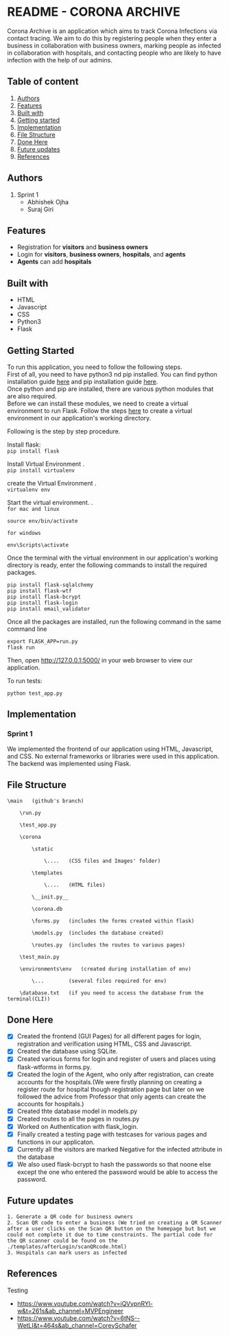 # README - CORONA ARCHIVE
Corona Archive is an application which aims to track Corona Infections via contact tracing. We aim to do this by registering people when they enter a business in collaboration with business owners, marking people as infected in collaboration with hospitals, and contacting people who are likely to have infection with the help of our admins. 


## Table of content
1. [Authors](#a)
2. [Features](#f)
3. [Built with](#bw)
4. [Getting started](#gs)
5. [Implementation](#i)
6. [File Structure](#fs)
7. [Done Here](#dh)
8. [Future updates](#fu)
9. [References](#r)

## <a name="a">Authors</a>
1. Sprint 1
    * Abhishek Ojha
    * Suraj Giri

## <a name="f">Features</a>
- Registration for **visitors** and **business owners**
- Login for **visitors**, **business owners**, **hospitals**, and **agents**
- **Agents** can add **hospitals**


## <a name="bw">Built with</a>
* HTML
* Javascript
* CSS
* Python3
* Flask

## <a name="gs">Getting Started</a>
To run this application, you need to follow the following steps.\
First of all, you need to have python3 nd pip installed. You can find python installation guide [here](https://www.python.org/downloads/) and pip installation guide [here](https://pip.pypa.io/en/stable/installation/). \
Once python and pip are installed, there are various python modules that are also required. \
Before we can install these modules, we need to create a virtual environment to run Flask. Follow the steps [here](https://flask.palletsprojects.com/en/2.0.x/installation/) to create a virtual environment in our application's working directory. <br>

Following is the step by step procedure. <br>

Install flask: <br>
    ```pip install flask```

Install Virtual Environment .\
    ```pip install virtualenv```

create the Virtual Environment .\
    ```virtualenv env```

Start the virtual environment. .\
```for mac and linux```
    
    source env/bin/activate

```for windows ```

    env\Scripts\activate 

Once the terminal with the virtual environment in our application's working directory is ready, enter the following commands to install the required packages.

    pip install flask-sqlalchemy
    pip install flask-wtf
    pip install flask-bcrypt
    pip install flask-login
    pip install email_validator



Once all the packages are installed, run the following command in the same command line

    export FLASK_APP=run.py
    flask run

Then, open http://127.0.0.1:5000/ in your web browser to view our application.

To run tests:

    python test_app.py

## <a name="i">Implementation</a>
### Sprint 1
We implemented the frontend of our application using HTML, Javascript, and CSS. No external frameworks or libraries were used in this application. The backend was implemented using Flask.

## <a name="fs">File Structure</a>
	\main 	(github's branch)
	
		\run.py

        \test_app.py
		
		\corona
		
			\static
			
				\....	(CSS files and Images' folder)
			
			\templates
			
				\....	(HTML files)	
			
			\__init.py__	
			
			\corona.db
			
			\forms.py	(includes the forms created within flask)
			
			\models.py	(includes the database created)
			
			\routes.py	(includes the routes to various pages)
		
		\test_main.py
		
		\environments\env	(created during installation of env)
		
			\...		(several files required for env)    
		
		\database.txt   (if you need to access the database from the terminal(CLI))
			
## <a name="dh">Done Here</a>
- [x] Created the frontend (GUI Pages) for all different pages for login, registration and verification using HTML, CSS and Javascript.
- [x] Created the database using SQLite.
- [x] Created various forms for login and register of users and places using flask-wtforms in forms.py.
- [x] Created the login of the Agent, who only after registration, can create accounts for the hospitals.(We were firstly planning on creating a  register route for hospital though registration page but later on we followed the advice from Professor that only agents can create the accounts for hospitals.)
- [x] Created thte database model in models.py
- [x] Created routes to all the pages in routes.py
- [x] Worked on Authentication with flask_login.
- [x] Finally created a testing page with testcases for various pages and functions in our applicaton.
- [x] Currently all the visitors are marked Negative for the infected attribute in the database
- [x] We also used flask-bcrypt to hash the passwords so that noone else except the one who entered the password would be able to access the password.

## <a name="fu">Future updates</a>
    1. Generate a QR code for business owners
    2. Scan QR code to enter a business (We tried on creating a QR Scanner after a user clicks on the Scan QR button on the homepage but but we could not complete it due to time constraints. The partial code for the QR scanner could be found on the ./templates/afterLogin/scanQRcode.html)
    3. Hospitals can mark users as infected

## <a name="r">References</a>
Testing
- https://www.youtube.com/watch?v=iQVvpnRYl-w&t=261s&ab_channel=MVPEngineer
- https://www.youtube.com/watch?v=6tNS--WetLI&t=464s&ab_channel=CoreySchafer
